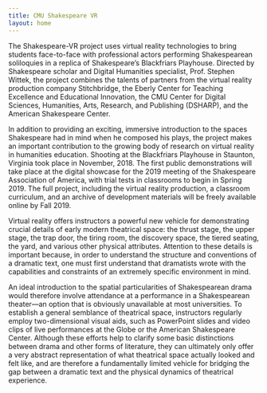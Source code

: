 ```yaml
---
title: CMU Shakespeare VR
layout: home
---
```

The Shakespeare-VR project uses virtual reality technologies to bring students face-to-face with professional actors performing Shakespearean soliloquies in a replica of Shakespeare’s Blackfriars Playhouse. Directed by Shakespeare scholar and Digital Humanities specialist, Prof. Stephen Wittek, the project combines the talents of partners from the virtual reality production company Stitchbridge, the Eberly Center for Teaching Excellence and Educational Innovation, the CMU Center for Digital Sciences, Humanities, Arts, Research, and Publishing (DSHARP), and the American Shakespeare Center.

In addition to providing an exciting, immersive introduction to the spaces Shakespeare had in mind when he composed his plays, the project makes an important contribution to the growing body of research on virtual reality in humanities education. Shooting at the Blackfriars Playhouse in Staunton, Virginia took place in November, 2018. The first public demonstrations will take place at the digital showcase for the 2019 meeting of the Shakespeare Association of America, with trial tests in classrooms to begin in Spring 2019. The full project, including the virtual reality production, a classroom curriculum, and an archive of development materials will be freely available online by Fall 2019.

Virtual reality offers instructors a powerful new vehicle for demonstrating crucial details of early modern theatrical space: the thrust stage, the upper stage, the trap door, the tiring room, the discovery space, the tiered seating, the yard, and various other physical attributes. Attention to these details is important because, in order to understand the structure and conventions of a dramatic text, one must first understand that dramatists wrote with the capabilities and constraints of an extremely specific environment in mind.

An ideal introduction to the spatial particularities of Shakespearean drama would therefore involve attendance at a performance in a Shakespearean theater—an option that is obviously unavailable at most universities. To establish a general semblance of theatrical space, instructors regularly employ two-dimensional visual aids, such as PowerPoint slides and video clips of live performances at the Globe or the American Shakespeare Center. Although these efforts help to clarify some basic distinctions between drama and other forms of literature, they can ultimately only offer a very abstract representation of what theatrical space actually looked and felt like, and are therefore a fundamentally limited vehicle for bridging the gap between a dramatic text and the physical dynamics of theatrical experience.
